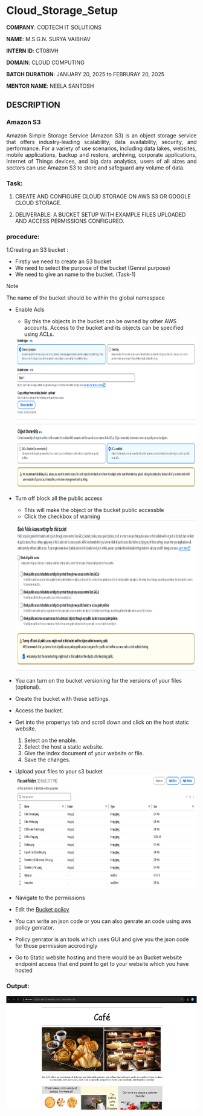 # Cloud_Storage_Setup

**COMPANY**: CODTECH IT SOLUTIONS 

**NAME**: M.S.G.N. SURYA VAIBHAV

**INTERN ID**: CT08IVH

**DOMAIN**: CLOUD COMPUTING

**BATCH DURATION**: JANUARY 20, 2025 to FEBRURAY 20, 2025

**MENTOR NAME**: NEELA SANTOSH

## DESCRIPTION
### Amazon S3
<p align="justify">
Amazon Simple Storage Service (Amazon S3) is an object storage service that offers industry-leading scalability, data availability, security, and performance. For a variety of use scenarios, including data lakes, websites, mobile applications, backup and restore, archiving, corporate applications, Internet of Things devices, and big data analytics, users of all sizes and sectors can use Amazon S3 to store and safeguard any volume of data.
</p>

### Task:
1. CREATE AND CONFIGURE CLOUD
STORAGE ON AWS S3 OR GOOGLE
CLOUD STORAGE.

2. DELIVERABLE: A BUCKET SETUP WITH
EXAMPLE FILES UPLOADED AND
ACCESS PERMISSIONS CONFIGURED.

### procedure:
1.Creating an S3 bucket :
  - Firstly we need to create an S3 bucket
  - We need to select the purpose of the bucket (Genral purpose)
  - We need to give an name to the bucket. (Task-1)
  >[!NOTE]
  >The name of the bucket should be within the global namespace
  - Enable Acls
      - By this the objects in the bucket can be owned by other AWS accounts. Access to the bucket and its objects can be specified using ACLs.
    <img src="bucketname.png" height="400" wdith="600" >
  - Turn off block all the public access
      - This will make the object or the bucket public accessble
      - Click the checkbox of warning
    <img src="block_access.png" height="400" wdith="600" >

  - You can turn on the bucket versioning for the versions of your files (optional). 
  - Create the bucket with these settings.
  - Access the bucket.
  - Get into the propertys tab and scroll down and click on the host static website.    
    1. Select on the enable.
    2. Select the host a static website.
    3. Give the index document of your website or file.
    4. Save the changes.
  - Upload your files to your s3 bucket
    <img src="Files_upload.png" height="300" wdith="600" >

  - Navigate to the permissions
  - Edit the [Bucket policy](permission.JSON)
  - You can write an json code or you can also genrate an code using aws policy genrator.
  - Policy genrator is an tools which uses GUI and give you the json code for those permission accrodingly
  - Go to Static website hosting and there would be an Bucket website endpoint access that end point to get to your website which you have hosted
### Output:
<img src="Final.png" height="300" wdith="600" >
